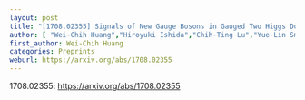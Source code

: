 ```yaml
---
layout: post
title: "[1708.02355] Signals of New Gauge Bosons in Gauged Two Higgs Doublet Model"
author: [ "Wei-Chih Huang","Hiroyuki Ishida","Chih-Ting Lu","Yue-Lin Sming Tsai","Tzu-Chiang Yuan" ]
first_author: Wei-Chih Huang
categories: Preprints
weburl: https://arxiv.org/abs/1708.02355
---
```


1708.02355: https://arxiv.org/abs/1708.02355
